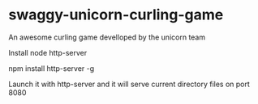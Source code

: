 # swaggy-unicorn-curling-game
An awesome curling game develloped by the unicorn team


Install node http-server

npm install http-server -g

Launch it with http-server and it will serve current directory files on port 8080
